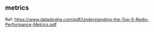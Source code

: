 ## metrics
Ref: https://www.datadoghq.com/pdf/Understanding-the-Top-5-Redis-Performance-Metrics.pdf
